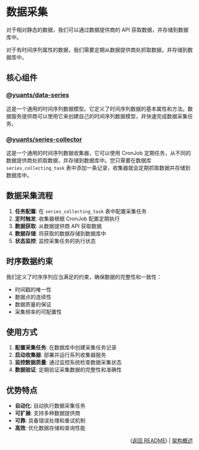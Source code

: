 # 数据采集

对于相对静态的数据，我们可以通过数据提供商的 API 获取数据，并存储到数据库中。

对于有时间序列属性的数据，我们需要定期从数据提供商处抓取数据，并存储到数据库中。

## 核心组件

### [@yuants/data-series](libraries/data-series)

这是一个通用的时间序列数据模型。它定义了时间序列数据的基本属性和方法。数据服务提供商可以使用它来创建自己的时间序列数据模型，并快速完成数据采集任务。

### [@yuants/series-collector](apps/series-collector)

这是一个通用的时间序列数据收集器，它可以使用 CronJob 定期任务，从不同的数据提供商处抓取数据，并存储到数据库中。您只需要在数据库 `series_collecting_task` 表中添加一条记录，收集器就会定期抓取数据并存储到数据库中。

## 数据采集流程

1. **任务配置**: 在 `series_collecting_task` 表中配置采集任务
2. **定时触发**: 收集器根据 CronJob 配置定期执行
3. **数据获取**: 从数据提供商 API 获取数据
4. **数据存储**: 将获取的数据存储到数据库中
5. **状态监控**: 监控采集任务的执行状态

## 时序数据约束

我们定义了时序序列应当满足的约束，确保数据的完整性和一致性：

- 时间戳的唯一性
- 数据点的连续性
- 数据质量的保证
- 采集频率的可配置性

## 使用方式

1. **配置采集任务**: 在数据库中创建采集任务记录
2. **启动收集器**: 部署并运行系列收集器服务
3. **监控数据质量**: 通过监控系统检查数据采集状态
4. **数据验证**: 定期验证采集数据的完整性和准确性

## 优势特点

- **自动化**: 自动执行数据采集任务
- **可扩展**: 支持多种数据提供商
- **可靠**: 具备错误处理和重试机制
- **高效**: 优化数据存储和查询性能

<p align="right">(<a href="../../README.md">返回 README</a>) | <a href="architecture-overview.md">架构概述</a></p>
